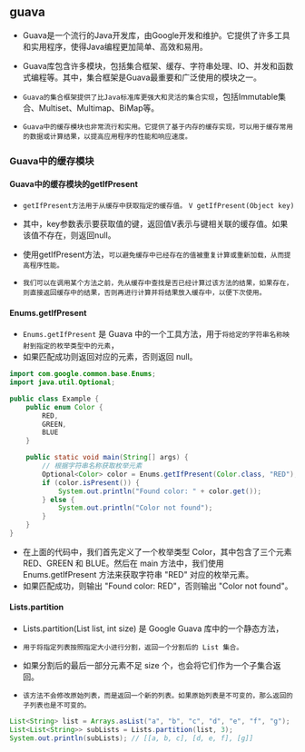 ## guava
* Guava是一个流行的Java开发库，由Google开发和维护。它提供了许多工具和实用程序，使得Java编程更加简单、高效和易用。
* Guava库包含许多模块，包括集合框架、缓存、字符串处理、IO、并发和函数式编程等。其中，集合框架是Guava最重要和广泛使用的模块之一。
* `Guava的集合框架提供了比Java标准库更强大和灵活的集合实现`，包括Immutable集合、Multiset、Multimap、BiMap等。

* `Guava中的缓存模块也非常流行和实用。它提供了基于内存的缓存实现，可以用于缓存常用的数据或计算结果，以提高应用程序的性能和响应速度。`


### Guava中的缓存模块

#### Guava中的缓存模块的getIfPresent
* `getIfPresent方法用于从缓存中获取指定的缓存值。`
`V getIfPresent(Object key)`
* 其中，key参数表示要获取值的键，返回值V表示与键相关联的缓存值。如果该值不存在，则返回null。
* 使用getIfPresent方法，`可以避免缓存中已经存在的值被重复计算或重新加载，从而提高程序性能。`

* `我们可以在调用某个方法之前，先从缓存中查找是否已经计算过该方法的结果，如果存在，则直接返回缓存中的结果，否则再进行计算并将结果放入缓存中，以便下次使用。`

#### Enums.getIfPresent
* `Enums.getIfPresent` 是 Guava 中的一个工具方法，用于`将给定的字符串名称映射到指定的枚举类型中的元素`，
* 如果匹配成功则返回对应的元素，否则返回 null。
```java
import com.google.common.base.Enums;
import java.util.Optional;

public class Example {
    public enum Color {
        RED,
        GREEN,
        BLUE
    }

    public static void main(String[] args) {
        // 根据字符串名称获取枚举元素
        Optional<Color> color = Enums.getIfPresent(Color.class, "RED");
        if (color.isPresent()) {
            System.out.println("Found color: " + color.get());
        } else {
            System.out.println("Color not found");
        }
    }
}
```
* 在上面的代码中，我们首先定义了一个枚举类型 Color，其中包含了三个元素 RED、GREEN 和 BLUE。然后在 main 方法中，我们使用 Enums.getIfPresent 方法来获取字符串 "RED" 对应的枚举元素。
* 如果匹配成功，则输出 "Found color: RED"，否则输出 "Color not found"。

#### Lists.partition
* Lists.partition(List<T> list, int size) 是 Google Guava 库中的一个静态方法，
* `用于将指定列表按照指定大小进行分割，返回一个分割后的 List 集合。`
* 如果分割后的最后一部分元素不足 size 个，也会将它们作为一个子集合返回。

* `该方法不会修改原始列表，而是返回一个新的列表。如果原始列表是不可变的，那么返回的子列表也是不可变的。`
```java
List<String> list = Arrays.asList("a", "b", "c", "d", "e", "f", "g");
List<List<String>> subLists = Lists.partition(list, 3);
System.out.println(subLists); // [[a, b, c], [d, e, f], [g]]
```



